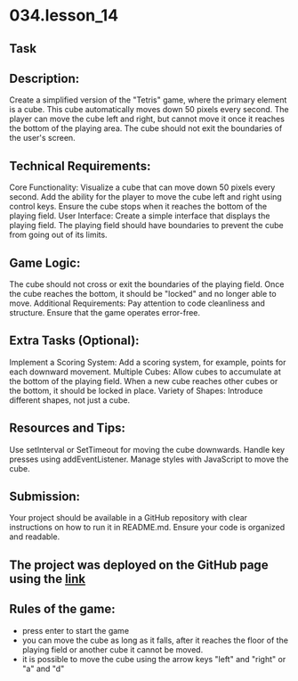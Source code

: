 # 034.lesson_14

## Task

## Description:
Create a simplified version of the "Tetris" game, where the primary element is a cube. This cube automatically moves down 50 pixels every second. The player can move the cube left and right, but cannot move it once it reaches the bottom of the playing area. The cube should not exit the boundaries of the user's screen.

## Technical Requirements:
Core Functionality:
Visualize a cube that can move down 50 pixels every second.
Add the ability for the player to move the cube left and right using control keys.
Ensure the cube stops when it reaches the bottom of the playing field.
User Interface:
Create a simple interface that displays the playing field.
The playing field should have boundaries to prevent the cube from going out of its limits.
## Game Logic:
The cube should not cross or exit the boundaries of the playing field.
Once the cube reaches the bottom, it should be "locked" and no longer able to move.
Additional Requirements:
Pay attention to code cleanliness and structure.
Ensure that the game operates error-free.
## Extra Tasks (Optional):
Implement a Scoring System:
Add a scoring system, for example, points for each downward movement.
Multiple Cubes:
Allow cubes to accumulate at the bottom of the playing field. When a new cube reaches other cubes or the bottom, it should be locked in place.
Variety of Shapes:
Introduce different shapes, not just a cube.
## Resources and Tips:
Use setInterval or SetTimeout for moving the cube downwards.
Handle key presses using addEventListener.
Manage styles with JavaScript to move the cube.
## Submission:
Your project should be available in a GitHub repository with clear instructions on how to run it in README.md.
Ensure your code is organized and readable.

## The project was deployed on the GitHub page using the [link](https://saysatsan.github.io/034.lesson_14/)

## Rules of the game:
- press enter to start the game
- you can move the cube as long as it falls, after it reaches the floor of the playing field or another cube it cannot be moved.
- it is possible to move the cube using the arrow keys "left" and "right" or "a" and "d"
